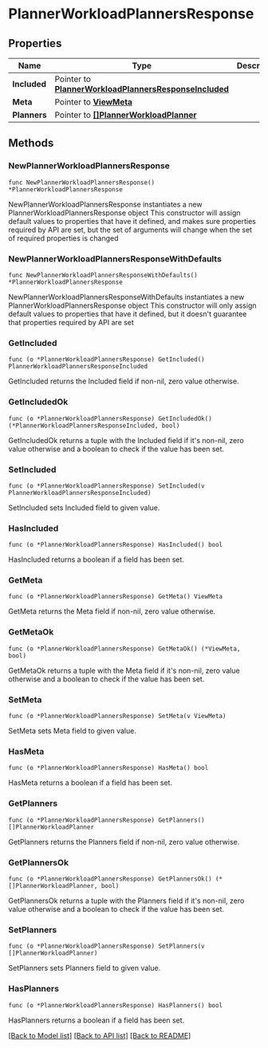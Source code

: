 # PlannerWorkloadPlannersResponse

## Properties

Name | Type | Description | Notes
------------ | ------------- | ------------- | -------------
**Included** | Pointer to [**PlannerWorkloadPlannersResponseIncluded**](planner_WorkloadPlannersResponse_included.md) |  | [optional] 
**Meta** | Pointer to [**ViewMeta**](view.Meta.md) |  | [optional] 
**Planners** | Pointer to [**[]PlannerWorkloadPlanner**](PlannerWorkloadPlanner.md) |  | [optional] 

## Methods

### NewPlannerWorkloadPlannersResponse

`func NewPlannerWorkloadPlannersResponse() *PlannerWorkloadPlannersResponse`

NewPlannerWorkloadPlannersResponse instantiates a new PlannerWorkloadPlannersResponse object
This constructor will assign default values to properties that have it defined,
and makes sure properties required by API are set, but the set of arguments
will change when the set of required properties is changed

### NewPlannerWorkloadPlannersResponseWithDefaults

`func NewPlannerWorkloadPlannersResponseWithDefaults() *PlannerWorkloadPlannersResponse`

NewPlannerWorkloadPlannersResponseWithDefaults instantiates a new PlannerWorkloadPlannersResponse object
This constructor will only assign default values to properties that have it defined,
but it doesn't guarantee that properties required by API are set

### GetIncluded

`func (o *PlannerWorkloadPlannersResponse) GetIncluded() PlannerWorkloadPlannersResponseIncluded`

GetIncluded returns the Included field if non-nil, zero value otherwise.

### GetIncludedOk

`func (o *PlannerWorkloadPlannersResponse) GetIncludedOk() (*PlannerWorkloadPlannersResponseIncluded, bool)`

GetIncludedOk returns a tuple with the Included field if it's non-nil, zero value otherwise
and a boolean to check if the value has been set.

### SetIncluded

`func (o *PlannerWorkloadPlannersResponse) SetIncluded(v PlannerWorkloadPlannersResponseIncluded)`

SetIncluded sets Included field to given value.

### HasIncluded

`func (o *PlannerWorkloadPlannersResponse) HasIncluded() bool`

HasIncluded returns a boolean if a field has been set.

### GetMeta

`func (o *PlannerWorkloadPlannersResponse) GetMeta() ViewMeta`

GetMeta returns the Meta field if non-nil, zero value otherwise.

### GetMetaOk

`func (o *PlannerWorkloadPlannersResponse) GetMetaOk() (*ViewMeta, bool)`

GetMetaOk returns a tuple with the Meta field if it's non-nil, zero value otherwise
and a boolean to check if the value has been set.

### SetMeta

`func (o *PlannerWorkloadPlannersResponse) SetMeta(v ViewMeta)`

SetMeta sets Meta field to given value.

### HasMeta

`func (o *PlannerWorkloadPlannersResponse) HasMeta() bool`

HasMeta returns a boolean if a field has been set.

### GetPlanners

`func (o *PlannerWorkloadPlannersResponse) GetPlanners() []PlannerWorkloadPlanner`

GetPlanners returns the Planners field if non-nil, zero value otherwise.

### GetPlannersOk

`func (o *PlannerWorkloadPlannersResponse) GetPlannersOk() (*[]PlannerWorkloadPlanner, bool)`

GetPlannersOk returns a tuple with the Planners field if it's non-nil, zero value otherwise
and a boolean to check if the value has been set.

### SetPlanners

`func (o *PlannerWorkloadPlannersResponse) SetPlanners(v []PlannerWorkloadPlanner)`

SetPlanners sets Planners field to given value.

### HasPlanners

`func (o *PlannerWorkloadPlannersResponse) HasPlanners() bool`

HasPlanners returns a boolean if a field has been set.


[[Back to Model list]](../README.md#documentation-for-models) [[Back to API list]](../README.md#documentation-for-api-endpoints) [[Back to README]](../README.md)


